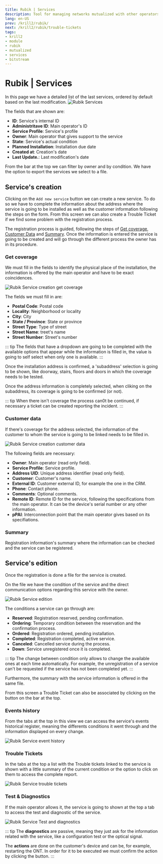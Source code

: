 ```yaml
---
title: Rubik | Services
description: Tool for managing networks mutualized with other operators.
lang: en-US
prev: /krill2/rubik/
next: /krill2/rubik/trouble-tickets
tags:
- krill2
- module
- rubik
- mutualized
- services
- bitstream
---
```

# Rubik | Services

In this page we have a detailed list of the last services, ordered by default based on the last modification.
![Rubik Services](@images/krill2/rubik/0101.png)

The fields that are shown are:

- **ID**: Service's internal ID
- **Administritave ID**: Main operator's ID
- **Service Profile**: Service's profile
- **Owner**: Main operator that gives support to the service
- **State**: Service's actual condition
- **Planned Installation**: Installation due date
- **Created at**: Creation's date
- **Last Update.**: Last modification's date

From the bar at the top we can filter by owner and by condition. We have the option to export the services we select to a file.

## Service's creation

Clicking on the `Add new service` button we can create a new service. To do so we have to complete the information about the address where the service is going to be installed as well as the customer information following the steps on the form. From this screen we can also create a Trouble Ticket if we find some problem with the registration process.

The registration process is guided, following the steps of [Get coverage](#get-coverage), [Customer Data](#customer-data) and [Summary](#summary). Once the information is entered the service is going to be created and will go through the different process the owner has in its procedure.

### Get coverage

We must fill in the fields to identify the physical place of the installation, the information is offered by the main operator and have to be exact coincidences. 

![Rubik Service creation get coverage](@images/krill2/rubik/0102.png)

The fields we must fill in are: 

- **Postal Code**: Postal code
- **Locality**: Neighborhood or locality
- **City**: City
- **State / Province**: State or province
- **Street Type**: Type of street
- **Street Name**: treet's name
- **Street Number**: Street's number

::: tip
The fields that have a dropdown are going to be completed with the available options that appear while the information is filled in, the value is going to self select when only one is available.
:::

Once the installation address is confirmed, a 'subaddress' selection is going to be shown, like doorway, stairs, floors and doors in which the coverage needs to be tested.

Once the address information is completely selected, when cliking on the subaddress, its coverage is going to be confirmed (or not).

::: tip
When there isn't coverage the process can0t be continued, if necessary a ticket can be created reporting the incident.
:::

### Customer data

If there's coverage for the address selected, the information of the customer to whom the service is going to be linked needs to be filled in.

![Rubik Service creation customer data](@images/krill2/rubik/0103.png)

The following fields are necessary: 
- **Owner**: Main operator (read only field).
- **Service Profile**: Service profile.
- **Address UID**: Unique address identifier (read only field).
- **Customer**: Customer's name.
- **External ID**: Customer external ID, for example the one in the CRM. 
- **Phone**: Contact phone.
- **Comments**: Optional comments.
- **Remote ID**: Remote ID for the service, following the specifications from the main operator. It can be the device's serial number or any other information. 
- **pPAI**: Interconnection point that the main operator gives based on its specifiations.

### Summary

Registration information's summary where the information can be checked and the service can be registered.


## Service's edition

Once the registration is done a file for the service is created.

On the file we have the condition of the service and the direct communication options regarding this service with the owner.

![Rubik Service edition](@images/krill2/rubik/0104.png)

The conditions a service can go through are:

- **Reserved**: Registration reserved, pending confirmation.
- **Ordering**: Temporary condition between the reservation and the confirmation process.
- **Ordered**: Registration ordered, pending installation. 
- **Completed**: Registration completed, active service.
- **Canceled**: Cancelled service during the process.
- **Down**: Service unregistered once it is completed.

::: tip
The change between condition only allows to change the available ones at each time automatically. For example, the unregistration of a service can't be requested if the service has not been completed yet.
:::

Furthermore, the summary with the service information is offered in the same file.

From this screen a Trouble Ticket can also be associated by clicking on the button on the bar at the top.

### Events history

From the tabs at the top in this view we can access the service's events historical register, meaning the differents conditions it went through and the information displayed on every change. 

![Rubik Service event history](@images/krill2/rubik/0105.png)

### Trouble Tickets

In the tabs at the top a list with the Trouble tickets linked to the service is shown with a little summary of the current condition or the option to click on them to access the complete report.

![Rubik Service trouble tickets](@images/krill2/rubik/0106.png)

### Test & Diagnostics

If the main operator allows it, the service is going to shown at the top a tab to access the test and diagnostic of the service.

![Rubik Service Test and diagnostics](@images/krill2/rubik/0107.png)

::: tip
The **diagnostics** are passive, meaning they just ask for the information related with the service, like a configuration test or the optical signal.

The **actions** are done on the customer's device and can be, for example, restarting the ONT. In order for it to be executed we must confirm the action by clicking the button.
:::
